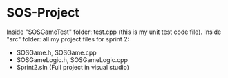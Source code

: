 # SOS-Project
Inside "SOSGameTest" folder: test.cpp (this is my unit test code file).
Inside "src" folder: all my project files for sprint 2:
- SOSGame.h, SOSGame.cpp
- SOSGameLogic.h, SOSGameLogic.cpp
- Sprint2.sln (Full project in visual studio)
